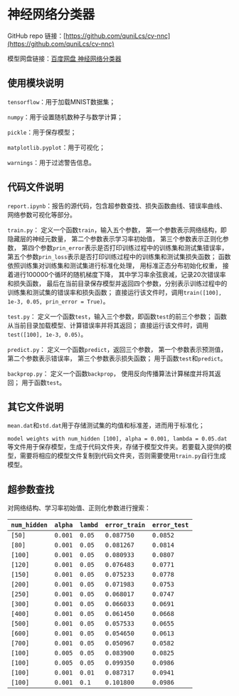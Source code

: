 神经网络分类器
==============

GitHub repo
链接：[https://github.com/quniLcs/cv-nnc](https://github.com/quniLcs/cv-nnc)

模型网盘链接：[百度网盘
神经网络分类器](https://pan.baidu.com/s/1hQtjDPMmQEPDIk5TRP6MwA?pwd=6bku)

使用模块说明
------------

`tensorflow`：用于加载MNIST数据集；

`numpy`：用于设置随机数种子与数学计算；

`pickle`：用于保存模型；

`matplotlib.pyplot`：用于可视化；

`warnings`：用于过滤警告信息。

代码文件说明
------------

`report.ipynb`：报告的源代码，包含超参数查找、损失函数曲线、错误率曲线、网络参数可视化等部分。

`train.py`： 定义一个函数`train`，输入五个参数，
第一个参数表示网络结构，即隐藏层的神经元数量， 第二个参数表示学习率初始值，
第三个参数表示正则化参数，
第四个参数`prin_error`表示是否打印训练过程中的训练集和测试集错误率，
第五个参数`prin_loss`表示是否打印训练过程中的训练集和测试集损失函数；
函数依照训练集对训练集和测试集进行标准化处理， 用标准正态分布初始化权重，
接着进行100000个循环的随机梯度下降，
其中学习率余弦衰减，记录20次错误率和损失函数，
最后在当前目录保存模型并返回四个参数，分别表示训练过程中的训练集和测试集的错误率和损失函数；
直接运行该文件时，调用`train([100], 1e-3, 0.05, prin_error = True)`。

`test.py`： 定义一个函数`test`，输入三个参数，即函数`test`的前三个参数；
函数从当前目录加载模型、计算错误率并将其返回；
直接运行该文件时，调用`test([100], 1e-3, 0.05)`。

`predict.py`： 定义一个函数`predict`，返回三个参数， 第一个参数表示预测值，
第二个参数表示错误率， 第三个参数表示损失函数； 用于函数`test`和`predict`。

`backprop.py`： 定义一个函数`backprop`， 使用反向传播算法计算梯度并将其返回；
用于函数`test`。

其它文件说明
------------

`mean.dat`和`std.dat`用于存储测试集的均值和标准差，进而用于标准化；

`model weights with num_hidden [100], alpha = 0.001, lambda =
0.05.dat`等文件用于保存模型，生成于代码文件夹，存储于模型文件夹。若要载入提供的模型，需要将相应的模型文件复制到代码文件夹，否则需要使用`train.py`自行生成模型。

超参数查找
----------

对网络结构、学习率初始值、正则化参数进行搜索：

| `num_hidden` | `alpha` | `lambd` | `error_train` | `error_test` |
|--------------|---------|---------|---------------|--------------|
| `[50]`       | `0.001` | `0.05`  | `0.087750`    | `0.0852`     |
| `[80]`       | `0.001` | `0.05`  | `0.081267`    | `0.0814`     |
| `[100]`      | `0.001` | `0.05`  | `0.080933`    | `0.0807`     |
| `[120]`      | `0.001` | `0.05`  | `0.076483`    | `0.0771`     |
| `[150]`      | `0.001` | `0.05`  | `0.075233`    | `0.0778`     |
| `[200]`      | `0.001` | `0.05`  | `0.071983`    | `0.0753`     |
| `[250]`      | `0.001` | `0.05`  | `0.068017`    | `0.0747`     |
| `[300]`      | `0.001` | `0.05`  | `0.066033`    | `0.0691`     |
| `[400]`      | `0.001` | `0.05`  | `0.061450`    | `0.0668`     |
| `[500]`      | `0.001` | `0.05`  | `0.057533`    | `0.0655`     |
| `[600]`      | `0.001` | `0.05`  | `0.054650`    | `0.0613`     |
| `[700]`      | `0.001` | `0.05`  | `0.050967`    | `0.0582`     |
| `[100]`      | `0.005` | `0.05`  | `0.083900`    | `0.0825`     |
| `[100]`      | `0.005` | `0.05`  | `0.099350`    | `0.0986`     |
| `[100]`      | `0.001` | `0.01`  | `0.087317`    | `0.0941`     |
| `[100]`      | `0.001` | `0.1`   | `0.101800`    | `0.0986`     |

